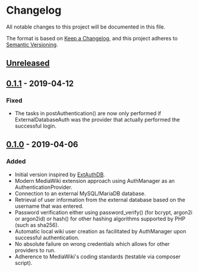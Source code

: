# Changelog
All notable changes to this project will be documented in this file.

The format is based on [Keep a Changelog](https://keepachangelog.com/en/1.0.0/),
and this project adheres to [Semantic Versioning](https://semver.org/spec/v2.0.0.html).

## [Unreleased]

## [0.1.1] - 2019-04-12
### Fixed

- The tasks in postAuthentication() are now only performed if ExternalDatabaseAuth was the provider
  that actually performed the successful login.

## [0.1.0] - 2019-04-06
### Added
- Initial version inspired by [ExtAuthDB](https://www.mediawiki.org/wiki/Extension:ExtAuthDB).
- Modern MediaWiki extension approach using AuthManager as an AuthenticationProvider.
- Connection to an external MySQL/MariaDB database.
- Retrieval of user information from the external database based on the username that was entered.
- Password verification either using password_verify() (for bcrypt, argon2i or argon2id) or hash() for other hashing
  algorithms supported by PHP (such as sha256).
- Automatic local wiki user creation as facilitated by AuthManager upon successful authentication.
- No absolute failure on wrong credentials which allows for other providers to run.
- Adherence to MediaWiki's coding standards (testable via composer script).

[Unreleased]: https://github.com/hochleitner/ExternalDatabaseAuth/compare/v0.1.1...HEAD
[0.1.1]: https://github.com/hochleitner/ExternalDatabaseAuth/releases/tag/v0.1.1
[0.1.0]: https://github.com/hochleitner/ExternalDatabaseAuth/releases/tag/v0.1.0
